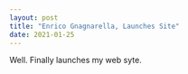 ```yaml
---
layout: post
title: "Enrico Gnagnarella, Launches Site"
date: 2021-01-25
---
```


Well. Finally launches my web syte.